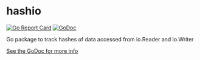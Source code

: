 # hashio

[![Go Report Card](https://goreportcard.com/badge/github.com/mikewiacek/hashio)](https://goreportcard.com/report/github.com/mikewiacek/hashio) [![GoDoc](https://godoc.org/github.com/mikewiacek/hashio?status.svg)](https://godoc.org/github.com/mikewiacek/hashio)

Go package to track hashes of data accessed from io.Reader and io.Writer

[See the GoDoc for more info](https://godoc.org/github.com/mikewiacek/hashio)
